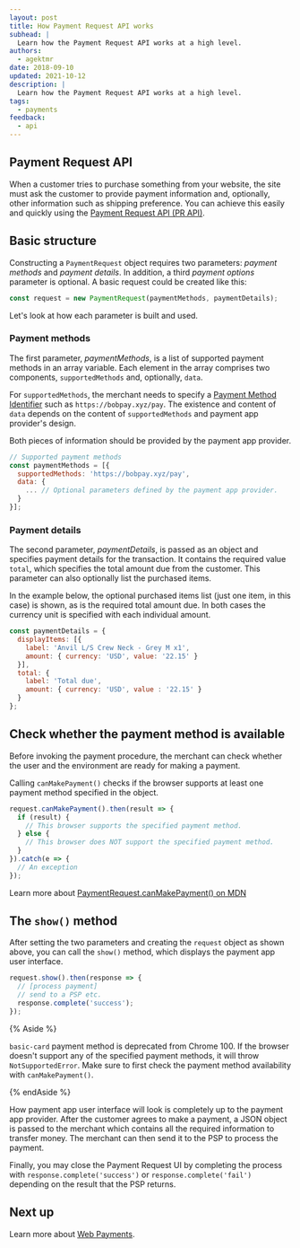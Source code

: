 ```yaml
---
layout: post
title: How Payment Request API works
subhead: |
  Learn how the Payment Request API works at a high level.
authors:
  - agektmr
date: 2018-09-10
updated: 2021-10-12
description: |
  Learn how the Payment Request API works at a high level.
tags:
  - payments
feedback:
  - api
---
```


## Payment Request API

When a customer tries to purchase something from your website, the site must ask
the customer to provide payment information and, optionally, other information
such as shipping preference. You can achieve this easily and quickly using the
[Payment Request API (PR API)](https://w3c.github.io/payment-request/).

## Basic structure

Constructing a `PaymentRequest` object requires two parameters: _payment
methods_ and _payment details_. In addition, a third _payment options_ parameter
is optional. A basic request could be created like this:

```javascript
const request = new PaymentRequest(paymentMethods, paymentDetails);
```

Let's look at how each parameter is built and used.

### Payment methods

The first parameter, _paymentMethods_, is a list of supported payment methods in
an array variable. Each element in the array comprises two components,
`supportedMethods` and, optionally, `data`. 

For `supportedMethods`, the merchant needs to specify a [Payment Method
Identifier](/setting-up-a-payment-method/#step-1:-provide-the-payment-method-identifier)
such as `https://bobpay.xyz/pay`. The existence and content of `data` depends on
the content of `supportedMethods` and payment app provider's design. 

Both pieces of information should be provided by the payment app provider.

```javascript
// Supported payment methods
const paymentMethods = [{
  supportedMethods: 'https://bobpay.xyz/pay',
  data: {
    ... // Optional parameters defined by the payment app provider.
  }
}];
```

### Payment details

The second parameter, _paymentDetails_, is passed as an object and specifies
payment details for the transaction. It contains the required value `total`,
which specifies the total amount due from the customer. This parameter can also
optionally list the purchased items.

In the example below, the optional purchased items list (just one item, in this
case) is shown, as is the required total amount due. In both cases the currency
unit is specified with each individual amount.

```javascript
const paymentDetails = {
  displayItems: [{
    label: 'Anvil L/S Crew Neck - Grey M x1',
    amount: { currency: 'USD', value: '22.15' }
  }],
  total: {
    label: 'Total due',
    amount: { currency: 'USD', value : '22.15' }
  }
};
```

## Check whether the payment method is available

Before invoking the payment procedure, the merchant can check whether the user and
the environment are ready for making a payment.

Calling `canMakePayment()` checks if the browser supports at
least one payment method specified in the object.

```js
request.canMakePayment().then(result => {
  if (result) {
    // This browser supports the specified payment method.
  } else {
    // This browser does NOT support the specified payment method.
  }
}).catch(e => {
  // An exception
});
```

Learn more about [PaymentRequest.canMakePayment() on MDN](https://developer.mozilla.org/docs/Web/API/PaymentRequest/canMakePayment)

## The `show()` method

After setting the two parameters and creating the `request` object as shown
above, you can call the `show()` method, which displays the payment app user
interface.

```javascript
request.show().then(response => {
  // [process payment]
  // send to a PSP etc.
  response.complete('success');
});
```

{% Aside %}

`basic-card` payment method is deprecated from Chrome 100. If the browser doesn't
support any of the specified payment methods, it will throw
`NotSupportedError`. Make sure to first check the payment method availability with
`canMakePayment()`.

{% endAside %}

How payment app user interface will look is completely up to the payment app
provider. After the customer agrees to make a payment, a JSON object is passed
to the merchant which contains all the required information to transfer money.
The merchant can then send it to the PSP to process the payment.

Finally, you may close the Payment Request UI by completing the process with
`response.complete('success')` or `response.complete('fail')` depending on the
result that the PSP returns.

## Next up

Learn more about [Web Payments](/payments/).
